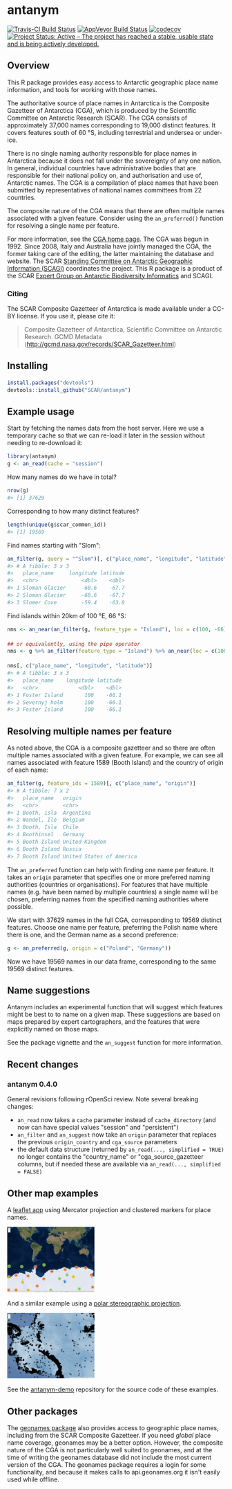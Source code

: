 
<!-- README.md is generated from README.Rmd. Please edit that file -->
antanym
=======

[![Travis-CI Build Status](https://travis-ci.org/SCAR/antanym.svg?branch=master)](https://travis-ci.org/SCAR/antanym) [![AppVeyor Build Status](https://ci.appveyor.com/api/projects/status/github/SCAR/antanym?branch=master&svg=true)](https://ci.appveyor.com/project/SCAR/antanym) [![codecov](https://codecov.io/gh/SCAR/antanym/branch/master/graph/badge.svg)](https://codecov.io/gh/SCAR/antanym)
[![Project Status: Active – The project has reached a stable, usable state and is being actively developed.](http://www.repostatus.org/badges/latest/active.svg)](http://www.repostatus.org/#active)

Overview
--------

This R package provides easy access to Antarctic geographic place name information, and tools for working with those names.

The authoritative source of place names in Antarctica is the Composite Gazetteer of Antarctica (CGA), which is produced by the Scientific Committee on Antarctic Research (SCAR). The CGA consists of approximately 37,000 names corresponding to 19,000 distinct features. It covers features south of 60 °S, including terrestrial and undersea or under-ice.

There is no single naming authority responsible for place names in Antarctica because it does not fall under the sovereignty of any one nation. In general, individual countries have administrative bodies that are responsible for their national policy on, and authorisation and use of, Antarctic names. The CGA is a compilation of place names that have been submitted by representatives of national names committees from 22 countries.

The composite nature of the CGA means that there are often multiple names associated with a given feature. Consider using the `an_preferred()` function for resolving a single name per feature.

For more information, see the [CGA home page](http://data.aad.gov.au/aadc/gaz/scar/). The CGA was begun in 1992. Since 2008, Italy and Australia have jointly managed the CGA, the former taking care of the editing, the latter maintaining the database and website. The SCAR [Standing Committee on Antarctic Geographic Information (SCAGI)](http://www.scar.org/data-products/scagi) coordinates the project. This R package is a product of the SCAR [Expert Group on Antarctic Biodiversity Informatics](http://www.scar.org/ssg/life-sciences/eg-abi) and SCAGI.

### Citing

The SCAR Composite Gazetteer of Antarctica is made available under a CC-BY license. If you use it, please cite it:

> Composite Gazetteer of Antarctica, Scientific Committee on Antarctic Research. GCMD Metadata (<http://gcmd.nasa.gov/records/SCAR_Gazetteer.html>)

Installing
----------

``` r
install.packages("devtools")
devtools::install_github("SCAR/antanym")
```

Example usage
-------------

Start by fetching the names data from the host server. Here we use a temporary cache so that we can re-load it later in the session without needing to re-download it:

``` r
library(antanym)
g <- an_read(cache = "session")
```

How many names do we have in total?

``` r
nrow(g)
#> [1] 37629
```

Corresponding to how many distinct features?

``` r
length(unique(g$scar_common_id))
#> [1] 19569
```

Find names starting with "Slom":

``` r
an_filter(g, query = "^Slom")[, c("place_name", "longitude", "latitude")]
#> # A tibble: 3 x 3
#>   place_name     longitude latitude
#>   <chr>              <dbl>    <dbl>
#> 1 Sloman Glacier     -68.6    -67.7
#> 2 Sloman Glacier     -68.6    -67.7
#> 3 Slomer Cove        -59.4    -63.8
```

Find islands within 20km of 100 °E, 66 °S:

``` r
nms <- an_near(an_filter(g, feature_type = "Island"), loc = c(100, -66), max_distance = 20)

## or equivalently, using the pipe operator
nms <- g %>% an_filter(feature_type = "Island") %>% an_near(loc = c(100, -66), max_distance = 20)

nms[, c("place_name", "longitude", "latitude")]
#> # A tibble: 3 x 3
#>   place_name    longitude latitude
#>   <chr>             <dbl>    <dbl>
#> 1 Foster Island       100    -66.1
#> 2 Severnyj holm       100    -66.1
#> 3 Foster Island       100    -66.1
```

Resolving multiple names per feature
------------------------------------

As noted above, the CGA is a composite gazetteer and so there are often multiple names associated with a given feature. For example, we can see all names associated with feature 1589 (Booth Island) and the country of origin of each name:

``` r
an_filter(g, feature_ids = 1589)[, c("place_name", "origin")]
#> # A tibble: 7 x 2
#>   place_name   origin                  
#>   <chr>        <chr>                   
#> 1 Booth, isla  Argentina               
#> 2 Wandel, Ile  Belgium                 
#> 3 Booth, Isla  Chile                   
#> 4 Boothinsel   Germany                 
#> 5 Booth Island United Kingdom          
#> 6 Booth Island Russia                  
#> 7 Booth Island United States of America
```

The `an_preferred` function can help with finding one name per feature. It takes an `origin` parameter that specifies one or more preferred naming authorities (countries or organisations). For features that have multiple names (e.g. have been named by multiple countries) a single name will be chosen, preferring names from the specified naming authorities where possible.

We start with 37629 names in the full CGA, corresponding to 19569 distinct features. Choose one name per feature, preferring the Polish name where there is one, and the German name as a second preference:

``` r
g <- an_preferred(g, origin = c("Poland", "Germany"))
```

Now we have 19569 names in our data frame, corresponding to the same 19569 distinct features.

Name suggestions
----------------

Antanym includes an experimental function that will suggest which features might be best to to name on a given map. These suggestions are based on maps prepared by expert cartographers, and the features that were explicitly named on those maps.

See the package vignette and the `an_suggest` function for more information.

Recent changes
--------------

### antanym 0.4.0

General revisions following rOpenSci review. Note several breaking changes:

-   `an_read` now takes a `cache` parameter instead of `cache_directory` (and now can have special values "session" and "persistent")
-   `an_filter` and `an_suggest` now take an `origin` parameter that replaces the previous `origin_country` and `cga_source` parameters
-   the default data structure (returned by `an_read(..., simplified = TRUE)` no longer contains the "country\_name" or "cga\_source\_gazetteer columns, but if needed these are available via `an_read(..., simplified = FALSE)`

Other map examples
------------------

A [leaflet app](https://australianantarcticdatacentre.github.io/antanym-demo/leaflet.html) using Mercator projection and clustered markers for place names.

<a href="https://australianantarcticdatacentre.github.io/antanym-demo/leaflet.html"><img src="vignettes/README-leaflet.png" width="40%" /></a>

And a similar example using a [polar stereographic projection](https://australianantarcticdatacentre.github.io/antanym-demo/leafletps.html).

<a href="https://australianantarcticdatacentre.github.io/antanym-demo/leafletps.html"><img src="vignettes/README-leafletps.png" width="40%" /></a>

See the [antanym-demo](https://github.com/AustralianAntarcticDataCentre/antanym-demo) repository for the source code of these examples.

Other packages
--------------

The [geonames package](https://cran.r-project.org/package=geonames) also provides access to geographic place names, including from the SCAR Composite Gazetteer. If you need *global* place name coverage, geonames may be a better option. However, the composite nature of the CGA is not particularly well suited to geonames, and at the time of writing the geonames database did not include the most current version of the CGA. The geonames package requires a login for some functionality, and because it makes calls to api.geonames.org it isn't easily used while offline.
